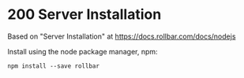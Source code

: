 # 200 Server Installation

Based on "Server Installation" at https://docs.rollbar.com/docs/nodejs

Install using the node package manager, npm:

```
npm install --save rollbar
```
